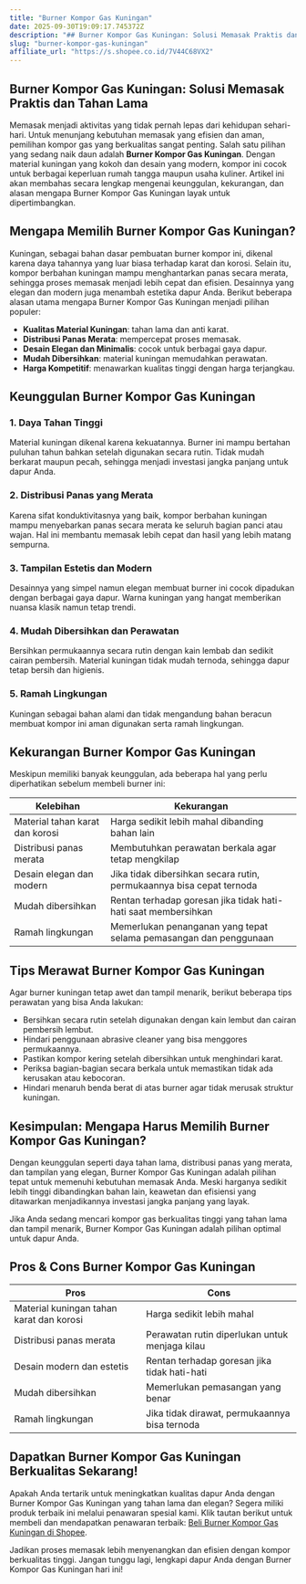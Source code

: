 ```yaml
---
title: "Burner Kompor Gas Kuningan"
date: 2025-09-30T19:09:17.745372Z
description: "## Burner Kompor Gas Kuningan: Solusi Memasak Praktis dan Tahan Lama..."
slug: "burner-kompor-gas-kuningan"
affiliate_url: "https://s.shopee.co.id/7V44C68VX2"
---
```

## Burner Kompor Gas Kuningan: Solusi Memasak Praktis dan Tahan Lama

Memasak menjadi aktivitas yang tidak pernah lepas dari kehidupan sehari-hari. Untuk menunjang kebutuhan memasak yang efisien dan aman, pemilihan kompor gas yang berkualitas sangat penting. Salah satu pilihan yang sedang naik daun adalah **Burner Kompor Gas Kuningan**. Dengan material kuningan yang kokoh dan desain yang modern, kompor ini cocok untuk berbagai keperluan rumah tangga maupun usaha kuliner. Artikel ini akan membahas secara lengkap mengenai keunggulan, kekurangan, dan alasan mengapa Burner Kompor Gas Kuningan layak untuk dipertimbangkan.

## Mengapa Memilih Burner Kompor Gas Kuningan?

Kuningan, sebagai bahan dasar pembuatan burner kompor ini, dikenal karena daya tahannya yang luar biasa terhadap karat dan korosi. Selain itu, kompor berbahan kuningan mampu menghantarkan panas secara merata, sehingga proses memasak menjadi lebih cepat dan efisien. Desainnya yang elegan dan modern juga menambah estetika dapur Anda. Berikut beberapa alasan utama mengapa Burner Kompor Gas Kuningan menjadi pilihan populer:

- **Kualitas Material Kuningan**: tahan lama dan anti karat.
- **Distribusi Panas Merata**: mempercepat proses memasak.
- **Desain Elegan dan Minimalis**: cocok untuk berbagai gaya dapur.
- **Mudah Dibersihkan**: material kuningan memudahkan perawatan.
- **Harga Kompetitif**: menawarkan kualitas tinggi dengan harga terjangkau.

## Keunggulan Burner Kompor Gas Kuningan

### 1. Daya Tahan Tinggi

Material kuningan dikenal karena kekuatannya. Burner ini mampu bertahan puluhan tahun bahkan setelah digunakan secara rutin. Tidak mudah berkarat maupun pecah, sehingga menjadi investasi jangka panjang untuk dapur Anda.

### 2. Distribusi Panas yang Merata

Karena sifat konduktivitasnya yang baik, kompor berbahan kuningan mampu menyebarkan panas secara merata ke seluruh bagian panci atau wajan. Hal ini membantu memasak lebih cepat dan hasil yang lebih matang sempurna.

### 3. Tampilan Estetis dan Modern

Desainnya yang simpel namun elegan membuat burner ini cocok dipadukan dengan berbagai gaya dapur. Warna kuningan yang hangat memberikan nuansa klasik namun tetap trendi.

### 4. Mudah Dibersihkan dan Perawatan

Bersihkan permukaannya secara rutin dengan kain lembab dan sedikit cairan pembersih. Material kuningan tidak mudah ternoda, sehingga dapur tetap bersih dan higienis.

### 5. Ramah Lingkungan

Kuningan sebagai bahan alami dan tidak mengandung bahan beracun membuat kompor ini aman digunakan serta ramah lingkungan.

## Kekurangan Burner Kompor Gas Kuningan

Meskipun memiliki banyak keunggulan, ada beberapa hal yang perlu diperhatikan sebelum membeli burner ini:

| **Kelebihan**                     | **Kekurangan**                                               |
|----------------------------------|--------------------------------------------------------------|
| Material tahan karat dan korosi | Harga sedikit lebih mahal dibanding bahan lain               |
| Distribusi panas merata        | Membutuhkan perawatan berkala agar tetap mengkilap          |
| Desain elegan dan modern       | Jika tidak dibersihkan secara rutin, permukaannya bisa cepat ternoda |
| Mudah dibersihkan             | Rentan terhadap goresan jika tidak hati-hati saat membersihkan |
| Ramah lingkungan              | Memerlukan penanganan yang tepat selama pemasangan dan penggunaan |

## Tips Merawat Burner Kompor Gas Kuningan

Agar burner kuningan tetap awet dan tampil menarik, berikut beberapa tips perawatan yang bisa Anda lakukan:

- Bersihkan secara rutin setelah digunakan dengan kain lembut dan cairan pembersih lembut.
- Hindari penggunaan abrasive cleaner yang bisa menggores permukaannya.
- Pastikan kompor kering setelah dibersihkan untuk menghindari karat.
- Periksa bagian-bagian secara berkala untuk memastikan tidak ada kerusakan atau kebocoran.
- Hindari menaruh benda berat di atas burner agar tidak merusak struktur kuningan.

## Kesimpulan: Mengapa Harus Memilih Burner Kompor Gas Kuningan?

Dengan keunggulan seperti daya tahan lama, distribusi panas yang merata, dan tampilan yang elegan, Burner Kompor Gas Kuningan adalah pilihan tepat untuk memenuhi kebutuhan memasak Anda. Meski harganya sedikit lebih tinggi dibandingkan bahan lain, keawetan dan efisiensi yang ditawarkan menjadikannya investasi jangka panjang yang layak.

Jika Anda sedang mencari kompor gas berkualitas tinggi yang tahan lama dan tampil menarik, Burner Kompor Gas Kuningan adalah pilihan optimal untuk dapur Anda.

## Pros & Cons Burner Kompor Gas Kuningan

| **Pros**                                 | **Cons**                                    |
|------------------------------------------|----------------------------------------------|
| Material kuningan tahan karat dan korosi | Harga sedikit lebih mahal                  |
| Distribusi panas merata                | Perawatan rutin diperlukan untuk menjaga kilau |
| Desain modern dan estetis               | Rentan terhadap goresan jika tidak hati-hati |
| Mudah dibersihkan                     | Memerlukan pemasangan yang benar            |
| Ramah lingkungan                      | Jika tidak dirawat, permukaannya bisa ternoda |

## Dapatkan Burner Kompor Gas Kuningan Berkualitas Sekarang!

Apakah Anda tertarik untuk meningkatkan kualitas dapur Anda dengan Burner Kompor Gas Kuningan yang tahan lama dan elegan? Segera miliki produk terbaik ini melalui penawaran spesial kami. Klik tautan berikut untuk membeli dan mendapatkan penawaran terbaik: [Beli Burner Kompor Gas Kuningan di Shopee](https://s.shopee.co.id/7V44C68VX2).

Jadikan proses memasak lebih menyenangkan dan efisien dengan kompor berkualitas tinggi. Jangan tunggu lagi, lengkapi dapur Anda dengan Burner Kompor Gas Kuningan hari ini!